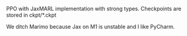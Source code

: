 PPO with JaxMARL implementation with strong types. Checkpoints are stored in ckpt/*.ckpt

We ditch Marimo because Jax on M1 is unstable and I like PyCharm.